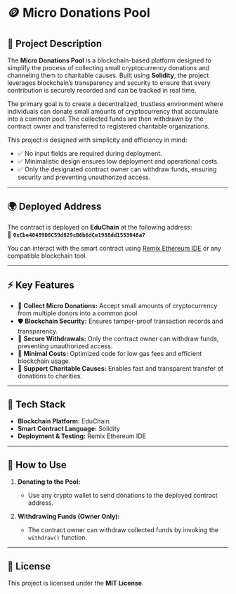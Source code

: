 # 🪙 Micro Donations Pool

## 📜 Project Description  
The **Micro Donations Pool** is a blockchain-based platform designed to simplify the process of collecting small cryptocurrency donations and channeling them to charitable causes. Built using **Solidity**, the project leverages blockchain’s transparency and security to ensure that every contribution is securely recorded and can be tracked in real time.  

The primary goal is to create a decentralized, trustless environment where individuals can donate small amounts of cryptocurrency that accumulate into a common pool. The collected funds are then withdrawn by the contract owner and transferred to registered charitable organizations.  

This project is designed with simplicity and efficiency in mind:  
- ✅ No input fields are required during deployment.  
- ✅ Minimalistic design ensures low deployment and operational costs.  
- ✅ Only the designated contract owner can withdraw funds, ensuring security and preventing unauthorized access.  

---

## 🌍 Deployed Address  
The contract is deployed on **EduChain** at the following address:  
📍 **`0xCbe40489D8C59d829cB6b6dCe1988dd1553048a7`**  

You can interact with the smart contract using [Remix Ethereum IDE](https://remix.ethereum.org/) or any compatible blockchain tool.  

---

## ⚡ Key Features  
- 💸 **Collect Micro Donations:** Accept small amounts of cryptocurrency from multiple donors into a common pool.  
- 🛡️ **Blockchain Security:** Ensures tamper-proof transaction records and transparency.  
- 🔐 **Secure Withdrawals:** Only the contract owner can withdraw funds, preventing unauthorized access.  
- 💼 **Minimal Costs:** Optimized code for low gas fees and efficient blockchain usage.  
- 🌱 **Support Charitable Causes:** Enables fast and transparent transfer of donations to charities.  

---

## 🧩 Tech Stack  
- **Blockchain Platform:** EduChain  
- **Smart Contract Language:** Solidity  
- **Deployment & Testing:** Remix Ethereum IDE  

---

## 🚀 How to Use  
1. **Donating to the Pool:**  
   - Use any crypto wallet to send donations to the deployed contract address.  
   
2. **Withdrawing Funds (Owner Only):**  
   - The contract owner can withdraw collected funds by invoking the `withdraw()` function.  

---

## 📝 License  
This project is licensed under the **MIT License**.  
